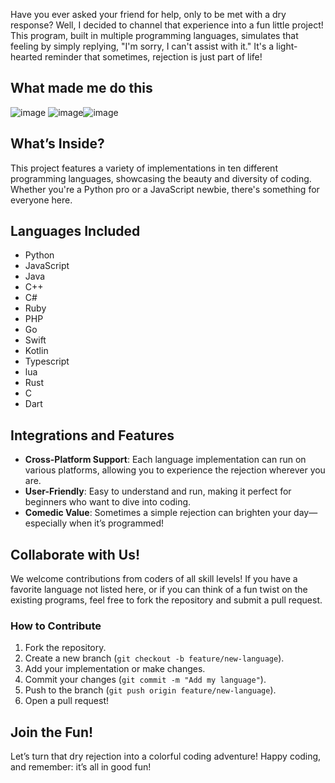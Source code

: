Have you ever asked your friend for help, only to be met with a dry response? Well, I decided to channel that experience into a fun little project! This program, built in multiple programming languages, simulates that feeling by simply replying, "I'm sorry, I can't assist with it." It's a light-hearted reminder that sometimes, rejection is just part of life!

## What made me do this 
![image](https://github.com/user-attachments/assets/c4321927-ba2f-44ab-871b-66ca967f2173) ![image](https://github.com/user-attachments/assets/a8e72d3c-26c5-46f4-9397-138f83e5e12a)![image](https://github.com/user-attachments/assets/ea51f813-7255-4ab6-9346-7f215766f9c3)




## What’s Inside?
This project features a variety of implementations in ten different programming languages, showcasing the beauty and diversity of coding. Whether you're a Python pro or a JavaScript newbie, there's something for everyone here. 

## Languages Included
- Python
- JavaScript
- Java
- C++
- C#
- Ruby
- PHP
- Go
- Swift
- Kotlin
- Typescript
- lua
- Rust
- C
- Dart

## Integrations and Features
- **Cross-Platform Support**: Each language implementation can run on various platforms, allowing you to experience the rejection wherever you are.
- **User-Friendly**: Easy to understand and run, making it perfect for beginners who want to dive into coding.
- **Comedic Value**: Sometimes a simple rejection can brighten your day—especially when it’s programmed!

## Collaborate with Us!
We welcome contributions from coders of all skill levels! If you have a favorite language not listed here, or if you can think of a fun twist on the existing programs, feel free to fork the repository and submit a pull request.

### How to Contribute
1. Fork the repository.
2. Create a new branch (`git checkout -b feature/new-language`).
3. Add your implementation or make changes.
4. Commit your changes (`git commit -m "Add my language"`).
5. Push to the branch (`git push origin feature/new-language`).
6. Open a pull request!

## Join the Fun!
Let’s turn that dry rejection into a colorful coding adventure! Happy coding, and remember: it’s all in good fun!
